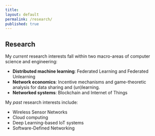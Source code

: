 ```yaml
---
title:
layout: default
permalink: /research/
published: true
---
```


## Research
My *current* research interests fall within two macro-areas of computer science and engineering:
- **Distributed machine learning**: Federated Learning and Federated Unlearning
- **Network economics**: Incentive mechanisms and game-theoretic analysis for data sharing and (un)learning.
- **Networked systems**: Blockchain and Internet of Things

My *past* research interests include: 
- Wireless Sensor Networks
- Cloud computing 
- Deep Learning-based IoT systems
- Software-Defined Networking

